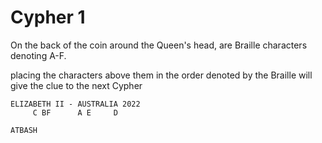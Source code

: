 # Cypher 1

On the back of the coin around the Queen's head, are Braille characters denoting A-F.

placing the characters above them in the order denoted by the Braille will give the clue to the next Cypher

```
ELIZABETH II - AUSTRALIA 2022
     C BF      A E     D     

ATBASH
```
